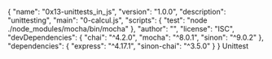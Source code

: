 {
  "name": "0x13-unittests_in_js",
  "version": "1.0.0",
  "description": "unittesting",
  "main": "0-calcul.js",
  "scripts": {
    "test": "node ./node_modules/mocha/bin/mocha"
  },
  "author": "",
  "license": "ISC",
  "devDependencies": {
    "chai": "^4.2.0",
    "mocha": "^8.0.1",
    "sinon": "^9.0.2"
  },
  "dependencies": {
    "express": "^4.17.1",
    "sinon-chai": "^3.5.0"
  }
}
Unittest
